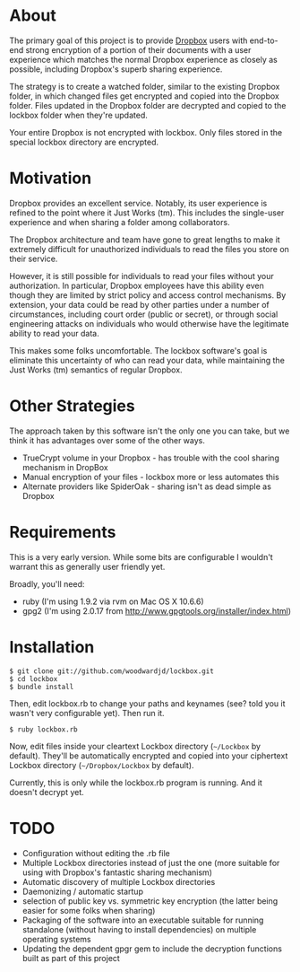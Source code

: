 About
=====

The primary goal of this project is to provide [Dropbox](http://db.tt/nN0Obnw) users with
end-to-end strong encryption of a portion of their documents with a
user experience which matches the normal Dropbox experience as closely
as possible, including Dropbox's superb sharing experience.

The strategy is to create a watched folder, similar to the existing
Dropbox folder, in which changed files get encrypted and copied into
the Dropbox folder.  Files updated in the Dropbox folder are decrypted
and copied to the lockbox folder when they're updated.

Your entire Dropbox is not encrypted with lockbox.  Only files stored
in the special lockbox directory are encrypted. 

Motivation
==========

Dropbox provides an excellent service.  Notably, its user experience
is refined to the point where it Just Works (tm).  This includes the
single-user experience and when sharing a folder among collaborators.

The Dropbox architecture and team have gone to great lengths to make
it extremely difficult for unauthorized individuals to read the files
you store on their service.

However, it is still possible for individuals to read your files
without your authorization.  In particular, Dropbox employees have
this ability even though they are limited by strict policy and access
control mechanisms.  By extension, your data could be read by other
parties under a number of circumstances, including court order (public
or secret), or through social engineering attacks on individuals who
would otherwise have the legitimate ability to read your data.

This makes some folks uncomfortable.  The lockbox software's goal is
eliminate this uncertainty of who can read your data, while
maintaining the Just Works (tm) semantics of regular Dropbox.

Other Strategies
================

The approach taken by this software isn't the only one you can take,
but we think it has advantages over some of the other ways.

* TrueCrypt volume in your Dropbox - has trouble with the cool sharing
  mechanism in DropBox
* Manual encryption of your files - lockbox more or less automates this
* Alternate providers like SpiderOak - sharing isn't as dead simple as Dropbox

Requirements
============

This is a very early version.  While some bits are configurable I
wouldn't warrant this as generally user friendly yet.

Broadly, you'll need:

* ruby (I'm using 1.9.2 via rvm on Mac OS X 10.6.6)
* gpg2 (I'm using 2.0.17 from http://www.gpgtools.org/installer/index.html)

Installation
============

    $ git clone git://github.com/woodwardjd/lockbox.git
    $ cd lockbox
    $ bundle install

Then, edit lockbox.rb to change your paths and keynames (see?  told
you it wasn't very configurable yet).  Then run it.

    $ ruby lockbox.rb

Now, edit files inside your cleartext Lockbox directory (`~/Lockbox` by
default).  They'll be automatically encrypted and copied into your
ciphertext Lockbox directory (`~/Dropbox/Lockbox` by default).

Currently, this is only while the lockbox.rb program is running.  And
it doesn't decrypt yet.

TODO
====

* Configuration without editing the .rb file
* Multiple Lockbox directories instead of just the one (more suitable
  for using with Dropbox's fantastic sharing mechanism)
* Automatic discovery of multiple Lockbox directories
* Daemonizing / automatic startup
* selection of public key vs. symmetric key encryption (the latter
  being easier for some folks when sharing)
* Packaging of the software into an executable suitable for running
  standalone (without having to install dependencies) on multiple operating systems
* Updating the dependent gpgr gem to include the decryption functions
  built as part of this project
